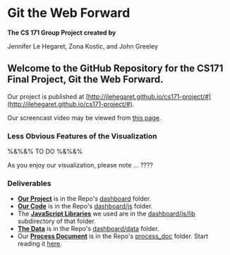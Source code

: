 # Git the Web Forward

**The CS 171 Group Project created by**

Jennifer Le Hegaret, Zona Kostic, and John Greeley

## Welcome to the GitHub Repository for the CS171 Final Project, Git the Web Forward.

Our project is published at [http://jlehegaret.github.io/cs171-project/#](http://jlehegaret.github.io/cs171-project/#).

Our screencast video may be viewed from [this page](http://jlehegaret.github.io/cs171-project/about.html).

### Less Obvious Features of the Visualization

%&%&%  TO DO  %&%&%

As you enjoy our visualization, please note ... ????

### Deliverables

* **[Our Project](https://github.com/jlehegaret/cs171-project/tree/master/dashboard)** is in the Repo's [dashboard](https://github.com/jlehegaret/cs171-project/tree/master/dashboard) folder.
* **[Our Code](https://github.com/jlehegaret/cs171-project/tree/master/dashboard/js)** is in the Repo's [dashboard/js](https://github.com/jlehegaret/cs171-project/tree/master/dashboard/js) folder.
* The **[JavaScript Libraries](https://github.com/jlehegaret/cs171-project/tree/master/dashboard/js/lib)** we used are in the [dashboard/js/lib](https://github.com/jlehegaret/cs171-project/tree/master/dashboard/js/lib) subdirectory of that folder.
* **[The Data](https://github.com/jlehegaret/cs171-project/tree/master/dashboard/data)** is in the Repo's [dashboard/data](https://github.com/jlehegaret/cs171-project/tree/master/dashboard/data) folder.
* Our **[Process Document](https://github.com/jlehegaret/cs171-project/blob/master/process_doc/toc.md)** is in the Repo's [process_doc](https://github.com/jlehegaret/cs171-project/tree/master/process_doc) folder.  Start reading it [here](https://github.com/jlehegaret/cs171-project/blob/master/process_doc/toc.md).
